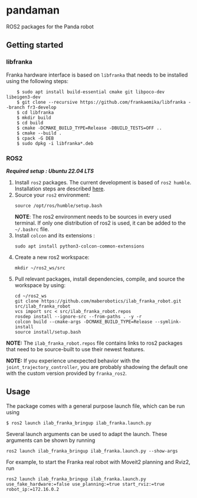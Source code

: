 # pandaman
ROS2 packages for the Panda robot


## Getting started
### libfranka
Franka hardware interface is based on `libfranka` that needs to be installed using the following steps:
```shell
    $ sudo apt install build-essential cmake git libpoco-dev libeigen3-dev
    $ git clone --recursive https://github.com/frankaemika/libfranka --branch fr3-develop
    $ cd libfranka
    $ mkdir build
    $ cd build
    $ cmake -DCMAKE_BUILD_TYPE=Release -DBUILD_TESTS=OFF ..
    $ cmake --build .
    $ cpack -G DEB
    $ sudo dpkg -i libfranka*.deb
```
### ROS2
***Required setup : Ubuntu 22.04 LTS***

1.  Install `ros2` packages. The current development is based of `ros2 humble`. Installation steps are described [here](https://docs.ros.org/en/humble/Installation.html).
2. Source your `ros2` environment:
    ```shell
    source /opt/ros/humble/setup.bash
    ```
    **NOTE**: The ros2 environment needs to be sources in every used terminal. If only one distribution of ros2 is used, it can be added to the `~/.bashrc` file.
3. Install `colcon` and its extensions :
    ```shell
    sudo apt install python3-colcon-common-extensions
     ```
3. Create a new ros2 workspace:
    ```shell
    mkdir ~/ros2_ws/src
    ```
4. Pull relevant packages, install dependencies, compile, and source the workspace by using:
    ```shell
    cd ~/ros2_ws
    git clone https://github.com/maberobotics/ilab_franka_robot.git src/ilab_franka_robot
    vcs import src < src/ilab_franka_robot.repos
    rosdep install --ignore-src --from-paths . -y -r
    colcon build --cmake-args -DCMAKE_BUILD_TYPE=Release --symlink-install
    source install/setup.bash
    ```
**NOTE:** The `ilab_franka_robot.repos` file contains links to ros2 packages that need to be source-built to use their newest features.

**NOTE:** If you experience unexpected behavior with the `joint_trajectory_controller`, you are probably shadowing the default one with the custom version provided by `franka_ros2`.


## Usage
The package comes with a general purpose launch file, which can be run using 
```shell
$ ros2 launch ilab_franka_bringup ilab_franka.launch.py
```
Several launch arguments can be used to adapt the launch. These arguments can be shown by running 
```shell
ros2 launch ilab_franka_bringup ilab_franka.launch.py --show-args
```

For example, to start the Franka real robot with Moveit2 planning and Rviz2, run
```shell
ros2 launch ilab_franka_bringup ilab_franka.launch.py use_fake_hardware:=false use_planning:=true start_rviz:=true robot_ip:=172.16.0.2
```